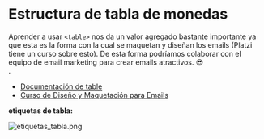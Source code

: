 # Estructura de tabla de monedas
Aprender a usar `<table>` nos da un valor agregado bastante importante ya que esta es la forma con la cual se maquetan y diseñan los emails (Platzi tiene un curso sobre esto). De esta forma podríamos colaborar con el equipo de email marketing para crear emails atractivos. 😎  
.

-   [Documentación de table](https://developer.mozilla.org/es/docs/Web/HTML/Elemento/table)
-   [Curso de Diseño y Maquetación para Emails](https://platzi.com/clases/diseno-email/)

**etiquetas de tabla:**  

![etiquetas_tabla.png](https://static.platzi.com/media/user_upload/etiquetas_tabla-a4b884a0-3d9e-47a1-833d-579096b26216.jpg)
